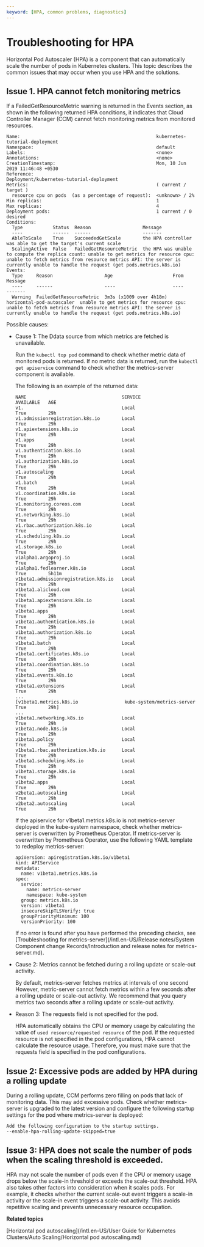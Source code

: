 ```yaml
---
keyword: [HPA, common problems, diagnostics]
---
```


# Troubleshooting for HPA

Horizontal Pod Autoscaler \(HPA\) is a component that can automatically scale the number of pods in Kubernetes clusters. This topic describes the common issues that may occur when you use HPA and the solutions.

## Issue 1. HPA cannot fetch monitoring metrics

If a FailedGetResourceMetric warning is returned in the Events section, as shown in the following returned HPA conditions, it indicates that Cloud Controller Manager \(CCM\) cannot fetch monitoring metrics from monitored resources.

```
Name:                                                  kubernetes-tutorial-deployment
Namespace:                                             default
Labels:                                                <none>
Annotations:                                           <none>
CreationTimestamp:                                     Mon, 10 Jun 2019 11:46:48 +0530
Reference:                                             Deployment/kubernetes-tutorial-deployment
Metrics:                                               ( current / target )
  resource cpu on pods  (as a percentage of request):  <unknown> / 2%
Min replicas:                                          1
Max replicas:                                          4
Deployment pods:                                       1 current / 0 desired
Conditions:
  Type           Status  Reason                   Message
  ----           ------  ------                   -------
  AbleToScale    True    SucceededGetScale        the HPA controller was able to get the target's current scale
  ScalingActive  False   FailedGetResourceMetric  the HPA was unable to compute the replica count: unable to get metrics for resource cpu: unable to fetch metrics from resource metrics API: the server is currently unable to handle the request (get pods.metrics.k8s.io)
Events:
  Type     Reason                   Age                      From                       Message
  ----     ------                   ----                     ----                       -------
  Warning  FailedGetResourceMetric  3m3s (x1009 over 4h18m)  horizontal-pod-autoscaler  unable to get metrics for resource cpu: unable to fetch metrics from resource metrics API: the server is currently unable to handle the request (get pods.metrics.k8s.io)
```

Possible causes:

-   Cause 1: The Ddata source from which metrics are fetched is unavailable.

    Run the `kubectl top pod` command to check whether metric data of monitored pods is returned. If no metric data is returned, run the `kubectl get apiservice` command to check whether the metrics-server component is available.

    The following is an example of the returned data:

    ```
    NAME                                   SERVICE                      AVAILABLE   AGE
    v1.                                    Local                        True        29h
    v1.admissionregistration.k8s.io        Local                        True        29h
    v1.apiextensions.k8s.io                Local                        True        29h
    v1.apps                                Local                        True        29h
    v1.authentication.k8s.io               Local                        True        29h
    v1.authorization.k8s.io                Local                        True        29h
    v1.autoscaling                         Local                        True        29h
    v1.batch                               Local                        True        29h
    v1.coordination.k8s.io                 Local                        True        29h
    v1.monitoring.coreos.com               Local                        True        29h
    v1.networking.k8s.io                   Local                        True        29h
    v1.rbac.authorization.k8s.io           Local                        True        29h
    v1.scheduling.k8s.io                   Local                        True        29h
    v1.storage.k8s.io                      Local                        True        29h
    v1alpha1.argoproj.io                   Local                        True        29h
    v1alpha1.fedlearner.k8s.io             Local                        True        5h11m
    v1beta1.admissionregistration.k8s.io   Local                        True        29h
    v1beta1.alicloud.com                   Local                        True        29h
    v1beta1.apiextensions.k8s.io           Local                        True        29h
    v1beta1.apps                           Local                        True        29h
    v1beta1.authentication.k8s.io          Local                        True        29h
    v1beta1.authorization.k8s.io           Local                        True        29h
    v1beta1.batch                          Local                        True        29h
    v1beta1.certificates.k8s.io            Local                        True        29h
    v1beta1.coordination.k8s.io            Local                        True        29h
    v1beta1.events.k8s.io                  Local                        True        29h
    v1beta1.extensions                     Local                        True        29h
    ...
    [v1beta1.metrics.k8s.io                 kube-system/metrics-server   True        29h]
    ...
    v1beta1.networking.k8s.io              Local                        True        29h
    v1beta1.node.k8s.io                    Local                        True        29h
    v1beta1.policy                         Local                        True        29h
    v1beta1.rbac.authorization.k8s.io      Local                        True        29h
    v1beta1.scheduling.k8s.io              Local                        True        29h
    v1beta1.storage.k8s.io                 Local                        True        29h
    v1beta2.apps                           Local                        True        29h
    v2beta1.autoscaling                    Local                        True        29h
    v2beta2.autoscaling                    Local                        True        29h
    ```

    If the apiservice for v1beta1.metrics.k8s.io is not metrics-server deployed in the kube-system namespace, check whether metrics-server is overwritten by Prometheus Operator. If metrics-server is overwritten by Prometheus Operator, use the following YAML template to redeploy metrics-server:

    ```
    apiVersion: apiregistration.k8s.io/v1beta1
    kind: APIService
    metadata:
      name: v1beta1.metrics.k8s.io
    spec:
      service:
        name: metrics-server
        namespace: kube-system
      group: metrics.k8s.io
      version: v1beta1
      insecureSkipTLSVerify: true
      groupPriorityMinimum: 100
      versionPriority: 100
    ```

    If no error is found after you have performed the preceding checks, see [Troubleshooting for metrics-server](/intl.en-US/Release notes/System Component change Records/Introduction and release notes for metrics-server.md).

-   Cause 2: Metrics cannot be fetched during a rolling update or scale-out activity.

    By default, metrics-server fetches metrics at intervals of one second However, metric-server cannot fetch metrics within a few seconds after a rolling update or scale-out activity. We recommend that you query metrics two seconds after a rolling update or scale-out activity.

-   Reason 3: The requests field is not specified for the pod.

    HPA automatically obtains the CPU or memory usage by calculating the value of `used resource/requested resource` of the pod. If the requested resource is not specified in the pod configurations, HPA cannot calculate the resource usage. Therefore, you must make sure that the requests field is specified in the pod configurations.


## Issue 2: Excessive pods are added by HPA during a rolling update

During a rolling update, CCM performs zero filling on pods that lack of monitoring data. This may add excessive pods. Check whether metrics-server is upgraded to the latest version and configure the following startup settings for the pod where metrics-server is deployed:

```
Add the following configuration to the startup settings.
--enable-hpa-rolling-update-skipped=true
```

## Issue 3: HPA does not scale the number of pods when the scaling threshold is exceeded.

HPA may not scale the number of pods even if the CPU or memory usage drops below the scale-in threshold or exceeds the scale-out threshold. HPA also takes other factors into consideration when it scales pods. For example, it checks whether the current scale-out event triggers a scale-in activity or the scale-in event triggers a scale-out activity. This avoids repetitive scaling and prevents unnecessary resource occupation.

**Related topics**  


[Horizontal pod autoscaling](/intl.en-US/User Guide for Kubernetes Clusters/Auto Scaling/Horizontal pod autoscaling.md)

